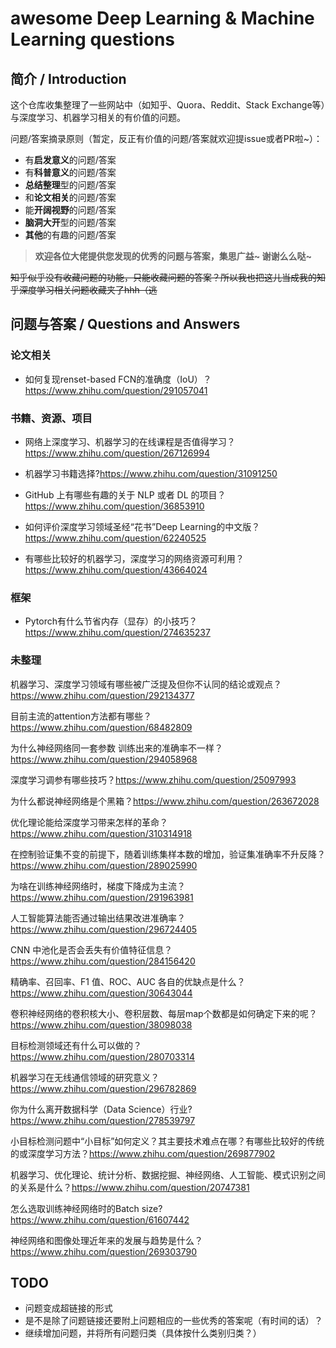 # awesome Deep Learning & Machine Learning questions

## 简介 / Introduction

这个仓库收集整理了一些网站中（如知乎、Quora、Reddit、Stack Exchange等）与深度学习、机器学习相关的有价值的问题。

问题/答案摘录原则（暂定，反正有价值的问题/答案就欢迎提issue或者PR啦~）：

* 有**启发意义**的问题/答案
* 有**科普意义**的问题/答案
* **总结整理**型的问题/答案
* 和**论文相关**的问题/答案
* 能**开阔视野**的问题/答案
* **脑洞大开**型的问题/答案
* **其他**的有趣的问题/答案

> **欢迎各位大佬提供您发现的优秀的问题与答案，集思广益~ 谢谢么么哒~**

<del>知乎似乎没有收藏问题的功能，只能收藏问题的答案？所以我也把这儿当成我的知乎深度学习相关问题收藏夹了hhh（逃</del>

## 问题与答案 / Questions and Answers


### 论文相关

* 如何复现renset-based FCN的准确度（IoU）？https://www.zhihu.com/question/291057041


### 书籍、资源、项目


* 网络上深度学习、机器学习的在线课程是否值得学习？https://www.zhihu.com/question/267126994

* 机器学习书籍选择?https://www.zhihu.com/question/31091250

* GitHub 上有哪些有趣的关于 NLP 或者 DL 的项目？https://www.zhihu.com/question/36853910

* 如何评价深度学习领域圣经“花书”Deep Learning的中文版？https://www.zhihu.com/question/62240525

* 有哪些比较好的机器学习，深度学习的网络资源可利用？https://www.zhihu.com/question/43664024


### 框架

* Pytorch有什么节省内存（显存）的小技巧？https://www.zhihu.com/question/274635237


### 未整理

机器学习、深度学习领域有哪些被广泛提及但你不认同的结论或观点？https://www.zhihu.com/question/292134377


目前主流的attention方法都有哪些？https://www.zhihu.com/question/68482809


为什么神经网络同一套参数 训练出来的准确率不一样？https://www.zhihu.com/question/294058968


深度学习调参有哪些技巧？https://www.zhihu.com/question/25097993


为什么都说神经网络是个黑箱？https://www.zhihu.com/question/263672028


优化理论能给深度学习带来怎样的革命？https://www.zhihu.com/question/310314918




在控制验证集不变的前提下，随着训练集样本数的增加，验证集准确率不升反降？https://www.zhihu.com/question/289025990


为啥在训练神经网络时，梯度下降成为主流？https://www.zhihu.com/question/291963981


人工智能算法能否通过输出结果改进准确率？https://www.zhihu.com/question/296724405


CNN 中池化是否会丢失有价值特征信息？https://www.zhihu.com/question/284156420


精确率、召回率、F1 值、ROC、AUC 各自的优缺点是什么？https://www.zhihu.com/question/30643044


卷积神经网络的卷积核大小、卷积层数、每层map个数都是如何确定下来的呢？https://www.zhihu.com/question/38098038


目标检测领域还有什么可以做的？https://www.zhihu.com/question/280703314


机器学习在无线通信领域的研究意义？https://www.zhihu.com/question/296782869


你为什么离开数据科学（Data Science）行业?https://www.zhihu.com/question/278539797


小目标检测问题中“小目标”如何定义？其主要技术难点在哪？有哪些比较好的传统的或深度学习方法？https://www.zhihu.com/question/269877902


机器学习、优化理论、统计分析、数据挖掘、神经网络、人工智能、模式识别之间的关系是什么？https://www.zhihu.com/question/20747381


怎么选取训练神经网络时的Batch size?https://www.zhihu.com/question/61607442

神经网络和图像处理近年来的发展与趋势是什么？https://www.zhihu.com/question/269303790






















## TODO
* 问题变成超链接的形式
* 是不是除了问题链接还要附上问题相应的一些优秀的答案呢（有时间的话）？
* 继续增加问题，并将所有问题归类（具体按什么类别归类？）

